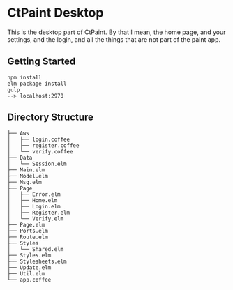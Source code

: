 # CtPaint Desktop

This is the desktop part of CtPaint. By that I mean, the home page, and your settings, and the login, and all the things that are not part of the paint app.

## Getting Started

```
npm install
elm package install
gulp
--> localhost:2970
```

## Directory Structure

```
├── Aws
│   ├── login.coffee
│   ├── register.coffee
│   └── verify.coffee
├── Data
│   └── Session.elm
├── Main.elm
├── Model.elm
├── Msg.elm
├── Page
│   ├── Error.elm
│   ├── Home.elm
│   ├── Login.elm
│   ├── Register.elm
│   └── Verify.elm
├── Page.elm
├── Ports.elm
├── Route.elm
├── Styles
│   └── Shared.elm
├── Styles.elm
├── Stylesheets.elm
├── Update.elm
├── Util.elm
└── app.coffee
```
